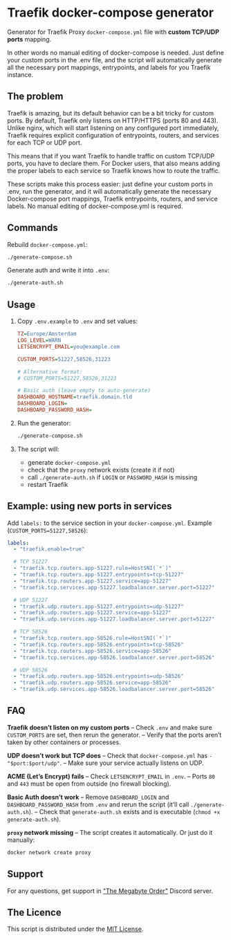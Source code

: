 # Traefik docker-compose generator

Generator for Traefik Proxy `docker-compose.yml` file with **custom TCP/UDP ports** mapping.  

In other words no manual editing of docker-compose is needed. Just define your custom ports in the .env file, and the script will automatically generate all the necessary port mappings, entrypoints, and labels for you Traefik instance.


## The problem

Traefik is amazing, but its default behavior can be a bit tricky for custom ports. By default, Traefik only listens on HTTP/HTTPS (ports 80 and 443). Unlike nginx, which will start listening on any configured port immediately, Traefik requires explicit configuration of entrypoints, routers, and services for each TCP or UDP port.

This means that if you want Traefik to handle traffic on custom TCP/UDP ports, you have to declare them. For Docker users, that also means adding the proper labels to each service so Traefik knows how to route the traffic.

These scripts make this process easier: just define your custom ports in .env, run the generator, and it will automatically generate the necessary Docker-compose port mappings, Traefik entrypoints, routers, and service labels. No manual editing of docker-compose.yml is required.

## Commands

Rebuild `docker-compose.yml`:

```bash
./generate-compose.sh
````

Generate auth and write it into `.env`:

```bash
./generate-auth.sh
```

## Usage

1. Copy `.env.example` to `.env` and set values:

   ```ini
   TZ=Europe/Amsterdam
   LOG_LEVEL=WARN
   LETSENCRYPT_EMAIL=you@example.com

   CUSTOM_PORTS=51227,58526,31223

   # Alternative format:
   # CUSTOM_PORTS=51227,58526,31223

   # Basic auth (leave empty to auto-generate)
   DASHBOARD_HOSTNAME=traefik.domain.tld
   DASHBOARD_LOGIN=
   DASHBOARD_PASSWORD_HASH=
   ```

2. Run the generator:

   ```bash
   ./generate-compose.sh
   ```

3. The script will:

    * generate `docker-compose.yml`
    * check that the `proxy` network exists (create it if not)
    * call `./generate-auth.sh` if `LOGIN` or `PASSWORD_HASH` is missing
    * restart Traefik

## Example: using new ports in services

Add `labels:` to the service section in your `docker-compose.yml`.
Example (`CUSTOM_PORTS=51227,58526`):

```yaml
labels:
  - "traefik.enable=true"

  # TCP 51227
  - "traefik.tcp.routers.app-51227.rule=HostSNI(`*`)"
  - "traefik.tcp.routers.app-51227.entrypoints=tcp-51227"
  - "traefik.tcp.routers.app-51227.service=app-51227"
  - "traefik.tcp.services.app-51227.loadbalancer.server.port=51227"

  # UDP 51227
  - "traefik.udp.routers.app-51227.entrypoints=udp-51227"
  - "traefik.udp.routers.app-51227.service=app-51227"
  - "traefik.udp.services.app-51227.loadbalancer.server.port=51227"

  # TCP 58526
  - "traefik.tcp.routers.app-58526.rule=HostSNI(`*`)"
  - "traefik.tcp.routers.app-58526.entrypoints=tcp-58526"
  - "traefik.tcp.routers.app-58526.service=app-58526"
  - "traefik.tcp.services.app-58526.loadbalancer.server.port=58526"

  # UDP 58526
  - "traefik.udp.routers.app-58526.entrypoints=udp-58526"
  - "traefik.udp.routers.app-58526.service=app-58526"
  - "traefik.udp.services.app-58526.loadbalancer.server.port=58526"
```

## FAQ

**Traefik doesn’t listen on my custom ports**
– Check `.env` and make sure `CUSTOM_PORTS` are set, then rerun the generator.
– Verify that the ports aren’t taken by other containers or processes.

**UDP doesn’t work but TCP does**
– Check that `docker-compose.yml` has `- "$port:$port/udp"`.
– Make sure your service actually listens on UDP.

**ACME (Let’s Encrypt) fails**
– Check `LETSENCRYPT_EMAIL` in `.env`.
– Ports `80` and `443` must be open from outside (no firewall blocking).

**Basic Auth doesn’t work**
– Remove `DASHBOARD_LOGIN` and `DASHBOARD_PASSWORD_HASH` from `.env` and rerun the script (it’ll call `./generate-auth.sh`).
– Check that `generate-auth.sh` exists and is executable (`chmod +x generate-auth.sh`).

**`proxy` network missing**
– The script creates it automatically. Or just do it manually:

```bash
docker network create proxy
```

## Support
For any questions, get support in ["The Megabyte Order"](https://discord.gg/NVtdTka8ZT) Discord server.

## The Licence
This script is distributed under the [MIT License](https://github.com/keshon/traefik-docker-compose-generator/blob/main/LICENSE).